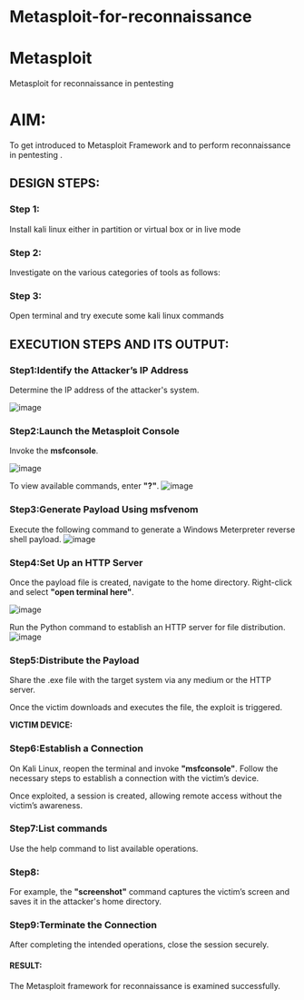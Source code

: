 # Metasploit-for-reconnaissance
# Metasploit
Metasploit for reconnaissance in pentesting

# AIM:

To get introduced to Metasploit Framework and to  perform reconnaissance  in pentesting .

## DESIGN STEPS:

### Step 1:

Install kali linux either in partition or virtual box or in live mode

### Step 2:

Investigate on the various categories of tools as follows:

### Step 3:

Open terminal and try execute some kali linux commands

## EXECUTION STEPS AND ITS OUTPUT:

### Step1:Identify the Attacker’s IP Address
Determine the IP address of the attacker's system.

![image](https://github.com/user-attachments/assets/04be3933-bd4c-4695-8901-0e0cf7c34fd4)

### Step2:Launch the Metasploit Console
Invoke the **msfconsole**.

![image](https://github.com/user-attachments/assets/a22a6421-acdf-4728-811e-ec60ed582f15)


To view available commands, enter **"?"**.
![image](https://github.com/user-attachments/assets/9898388a-1dd5-4eb6-9501-135fa8364205)


### Step3:Generate Payload Using msfvenom

Execute the following command to generate a Windows Meterpreter reverse shell payload.
![image](https://github.com/user-attachments/assets/a64e25c6-2b8d-4827-a040-46f0a0849854)

### Step4:Set Up an HTTP Server
Once the payload file is created, navigate to the home directory.
Right-click and select **"open terminal here"**.

![image](https://github.com/user-attachments/assets/dd97942e-fc52-4c3b-bf2c-4a7c3d33c181)

Run the Python command to establish an HTTP server for file distribution.
![image](https://github.com/user-attachments/assets/a9a1cd2d-c4fe-4d3f-9a33-50aca4b6a891)

### Step5:Distribute the Payload
Share the .exe file with the target system via any medium or the HTTP server.

Once the victim downloads and executes the file, the exploit is triggered.

**VICTIM DEVICE:**


### Step6:Establish a Connection
On Kali Linux, reopen the terminal and invoke **"msfconsole"**.
Follow the necessary steps to establish a connection with the victim’s device.


Once exploited, a session is created, allowing remote access without the victim’s awareness.

### Step7:List commands
Use the help command to list available operations.


### Step8:
For example, the **"screenshot"** command captures the victim’s screen and saves it in the attacker's home directory.


### Step9:Terminate the Connection
After completing the intended operations, close the session securely.

#### RESULT:
The Metasploit framework for reconnaissance is  examined successfully.
